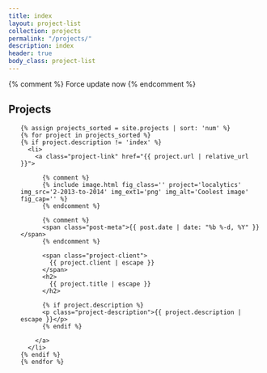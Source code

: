 ```yaml
---
title: index
layout: project-list
collection: projects
permalink: "/projects/"
description: index
header: true
body_class: project-list
---
```

{% comment %} Force update now {% endcomment %}

<section>
  <h1 class="" id="projects">Projects</h1>
  <ul class="list-simple list-project">

    {% assign projects_sorted = site.projects | sort: 'num' %}
    {% for project in projects_sorted %}
    {% if project.description != 'index' %}
      <li>
        <a class="project-link" href="{{ project.url | relative_url }}">

          {% comment %}
          {% include image.html fig_class='' project='localytics' img_src='2-2013-to-2014' img_ext1='png' img_alt='Coolest image' fig_cap='' %}
          {% endcomment %}

          {% comment %}
          <span class="post-meta">{{ post.date | date: "%b %-d, %Y" }}</span>
          {% endcomment %}

          <span class="project-client">
            {{ project.client | escape }}
          </span>
          <h2>
            {{ project.title | escape }}
          </h2>

          {% if project.description %}
          <p class="project-description">{{ project.description | escape }}</p>
          {% endif %}

        </a>
      </li>
    {% endif %}
    {% endfor %}

  </ul>
</section>
